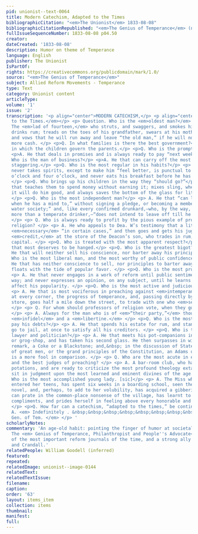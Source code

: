 ```yaml
---
pid: unionist--text-0064
title: Modern Catechism, Adapted to the Times
bibliographicCitation: "<em>The Unionist</em> 1833-08-08"
bibliographicCitationRepublished: "<em>The Genius of Temperance</em> (not yet researched)"
fullIssueSequenceNumber: 1833-08-08 p04.50
creator: 
dateCreated: '1833-08-08'
description: Humor on theme of Temperance
language: English
publisher: The Unionist
IsPartOf: 
rights: https://creativecommons.org/publicdomain/mark/1.0/
source: "<em>The Genius of Temperance</em>"
subject: Allied Reform Movements - Temperance
type: Text
category: Unionist content
articleType: 
volume: '1'
issue: '2'
transcription: '<p align="center">MODERN CATECHISM,</p> <p align="center"><em>Adapted
  to the Times.</em></p> <p> Question. Who is the <em>oldest man?</em> </p> <p> Answer.
  The <em>lad of fourteen,</em> who struts, and swaggers, and smokes his cigar, and
  drinks rum; treads on the toes of his grandfather, swears at his mother and sisters,
  and vows that he will run away and leave “the old man,” if he will not let him have
  more cash. </p> <p>Q. In what families is there the best government?</p> <p>A. Those
  in which the children govern the parents.</p> <p>Q. Who is the promptest pay-master?</p>
  <p>A. He that deals in promises and is always ready to pay “next week.”</p> <p>Q.
  Who is the man of business?</p> <p>A. He that can carry off the most rum without
  staggering.</p> <p>Q. Who is the most regular in his habits?</p> <p> A. He that
  never takes spirits, except to make him “feel better, is punctual to observe eleven
  o’clock and four o’clock, and never eats his breakfast before he has had his “bitters.”
  </p> <p>Q. Who brings up his children in the way they “should go?”</p> <p> A. He
  that teaches them to spend money without earning it; mixes sling, whenever he thinks
  it will do him good, and always saves the bottom of the glass for little Frank.
  </p> <p>Q. Who is the most independent man?</p> <p> A. He that “can leave off drinking
  when he has a mind to,” without signing a pledge, or becoming a member of “the cold
  water society;” and, like every confirmed drunkard,—who, by the way, was once nothing
  more than a temperate drinker,—“does not intend to leave off till he gets ready.”
  </p> <p> Q. Who is always ready to profit by the pious example of professors of
  religion? </p> <p> A. He who appeals to Dea. W’s testimony that a little rum is
  <em>necessary</em> “in certain cases,” and then goes and gets his jug filled upon
  <em>credit,</em> at the store of the Deacon’s son, who trades in rum, upon his father’s
  capital. </p> <p>Q. Who is treated with the most apparent respect?</p> <p>A. He
  that most deserves to be hanged.</p> <p>Q. Who is the greatest bigot?</p> <p> A.
  He that will neither sell his conscience, nor barter away his principles. </p> <p>Q.
  Who is the most liberal man, and the most worthy of public confidence?</p> <p> A.
  He that has neither conscience to sell, nor principles to barter away, but always
  floats with the tide of popular favor. </p> <p>Q. Who is the most prudent man?</p>
  <p> A. He that never engages in a work of reform until public sentiment leads the
  way; and never expresses an opinion, on any subject, until he learns how it will
  affect his popularity. </p> <p>Q. Who is the most active and judicious reformer?</p>
  <p> A. He that is most vociferous in preaching against <em>intemperance,</em> applauds,
  at every corner, the progress of temperance, and, passing directly by a temperance
  store, goes half a mile down the street, to trade with one who <em>sells ‘grog.’</em>
  </p> <p> Q. For whom should professors of religion vote, when they go to the polls?
  </p> <p> A. Always for the man who is of <em>“their party,”</em> though he be an
  <em>infidel</em> and a <em>libertine.</em> </p> <p>Q. Who is the most likely to
  pay his debts?</p> <p> A. He that spends his estate for rum, and stands ready to
  go to jail, at once to satisfy all his creditors. </p> <p>Q. Who is the greatest
  lawyer and politician?</p> <p> A. He that meets his pot-companions in a bar-room
  or grog-shop, and has taken his second glass. He then surpasses in wisdom and sage
  remark, a Coke or a Blackstone; and,&nbsp; in the discussion of State rights, qualifications
  of great men, or the grand principles of the Constitution, an Adams or a Webster
  is a more fool in comparison. </p> <p> Q. Who are the most acute in ethics and theology,
  and the best judges of preaching? </p> <p> A. A bar-room club, who have taken frequent
  potations, and are ready to criticize the most profound theology extant, &amp; to
  sit in judgment upon the most learned and eminent divines of the age. </p> <p>Q.
  Who is the most accomplished young lady. [sic]</p> <p> A. The Miss who has just
  entered her teens, has spent six weeks in a boarding school, seen the last Waverly
  novel, and, perhaps, to add to her volubility, has acquired a gibbering of French;
  can prate in the common-place nonsense of the village, has learnt to pass unmeaning
  compliments, and prides herself in feeling above every honorable and useful employment.
  </p> <p>Q. How far can a catechism, “adapted to the times,” be continued?</p> <p>
  A. <em> Indefinitely . &nbsp;&nbsp;&nbsp;&nbsp;&nbsp;&nbsp;&nbsp;&nbsp;&nbsp;&nbsp;&nbsp;&nbsp;&nbsp;&nbsp;&nbsp;&nbsp;&nbsp;&nbsp;&nbsp;&nbsp;&nbsp;&nbsp;&nbsp;&nbsp;&nbsp;&nbsp;&nbsp;&nbsp;&nbsp;&nbsp;&nbsp;&nbsp;&nbsp;&nbsp;&nbsp;&nbsp;&nbsp;&nbsp;&nbsp;&nbsp;&nbsp;&nbsp;&nbsp;&nbsp;&nbsp;&nbsp;&nbsp;&nbsp;&nbsp;&nbsp;&nbsp;&nbsp;&nbsp;&nbsp;&nbsp;&nbsp;&nbsp;&nbsp;&nbsp;&nbsp;
  Gen. of Tem. </em> </p> '
scholarlyNotes: 
commentary: 'An age-old habit: pointing the finger of humor at societal declension.
  The <em> Genius of Temperance, Philanthropist and People''s Advocate</em> was one
  of the most important reform journals of the time, and a strong ally to Burleigh
  and Crandall.'
relatedPeople: William Goodell (inferred)
featured: 
repeated: 
relatedImage: unionist--image-0144
relatedText: 
relatedTextIssue: 
filename: 
caption: 
order: '63'
layout: items_item
collection: items
thumbnail: 
manifest: 
full: 
---
```


